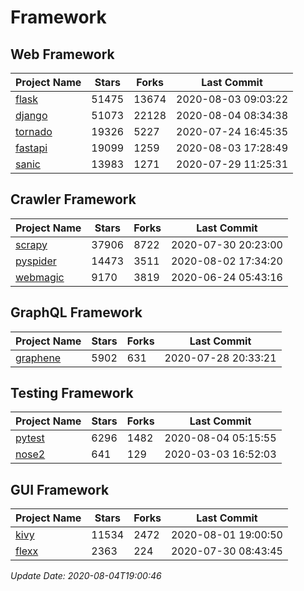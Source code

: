 # Framework

## Web Framework

| Project Name | Stars | Forks | Last Commit |
| ------------ | ----- | ----- | ----------- |
| [flask](https://github.com/pallets/flask) | 51475 | 13674 | 2020-08-03 09:03:22 |
| [django](https://github.com/django/django) | 51073 | 22128 | 2020-08-04 08:34:38 |
| [tornado](https://github.com/tornadoweb/tornado) | 19326 | 5227 | 2020-07-24 16:45:35 |
| [fastapi](https://github.com/tiangolo/fastapi) | 19099 | 1259 | 2020-08-03 17:28:49 |
| [sanic](https://github.com/huge-success/sanic) | 13983 | 1271 | 2020-07-29 11:25:31 |

## Crawler Framework

| Project Name | Stars | Forks | Last Commit |
| ------------ | ----- | ----- | ----------- |
| [scrapy](https://github.com/scrapy/scrapy) | 37906 | 8722 | 2020-07-30 20:23:00 |
| [pyspider](https://github.com/binux/pyspider) | 14473 | 3511 | 2020-08-02 17:34:20 |
| [webmagic](https://github.com/code4craft/webmagic) | 9170 | 3819 | 2020-06-24 05:43:16 |

## GraphQL Framework

| Project Name | Stars | Forks | Last Commit |
| ------------ | ----- | ----- | ----------- |
| [graphene](https://github.com/graphql-python/graphene) | 5902 | 631 | 2020-07-28 20:33:21 |

## Testing Framework

| Project Name | Stars | Forks | Last Commit |
| ------------ | ----- | ----- | ----------- |
| [pytest](https://github.com/pytest-dev/pytest) | 6296 | 1482 | 2020-08-04 05:15:55 |
| [nose2](https://github.com/nose-devs/nose2) | 641 | 129 | 2020-03-03 16:52:03 |

## GUI Framework

| Project Name | Stars | Forks | Last Commit |
| ------------ | ----- | ----- | ----------- |
| [kivy](https://github.com/kivy/kivy) | 11534 | 2472 | 2020-08-01 19:00:50 |
| [flexx](https://github.com/flexxui/flexx) | 2363 | 224 | 2020-07-30 08:43:45 |

*Update Date: 2020-08-04T19:00:46*